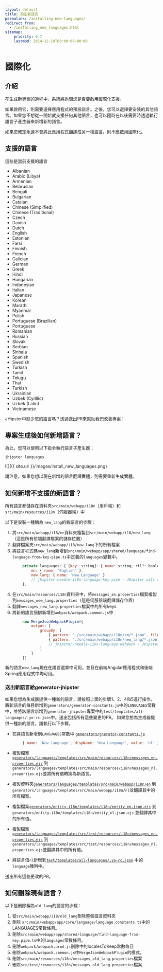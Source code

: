 ```yaml
---
layout: default
title: 設定新語言
permalink: /installing-new-languages/
redirect_from:
  - /installing_new_languages.html
sitemap:
    priority: 0.7
    lastmod: 2014-12-10T00:00:00-00:00
---
```


# <i class="fa fa-flag"></i> 國際化

## 介紹

在生成新專案的過程中，系統將詢問您是否要啟用國際化支援。

如果啟用它，則需要選擇應用程式的預設語言。之後，您可以選擇要安裝的其他語言。如果您不想從一開始就支援任何其他語言，也可以隨時在以後需要時透過執行語言子產生器來新增新的語言。

如果您確定永遠不會將此應用程式翻譯成另一種語言，則不應啟用國際化。

## 支援的語言

這些是當前支援的語言

*   Albanian
*   Arabic (Libya)
*   Armenian
*   Belarusian
*   Bengali
*   Bulgarian
*   Catalan
*   Chinese (Simplified)
*   Chinese (Traditional)
*   Czech
*   Danish
*   Dutch
*   English
*   Estonian
*   Farsi
*   Finnish
*   French
*   Galician
*   German
*   Greek
*   Hindi
*   Hungarian
*   Indonesian
*   Italian
*   Japanese
*   Korean
*   Marathi
*   Myanmar
*   Polish
*   Portuguese (Brazilian)
*   Portuguese
*   Romanian
*   Russian
*   Slovak
*   Serbian
*   Sinhala
*   Spanish
*   Swedish
*   Turkish
*   Tamil
*   Telugu
*   Thai
*   Turkish
*   Ukrainian
*   Uzbek (Cyrillic)
*   Uzbek (Latin)
*   Vietnamese

JHipster中缺少您的語言嗎？透過送出PR來幫助我們改善專案！

## 專案生成後如何新增語言？

為此，您可以使用以下指令執行語言子產生器：

`jhipster languages`

![]({{ site.url }}/images/install_new_languages.png)

請注意，如果您想以現在新增的語言翻譯實體，則需要重新生成實體。

## 如何新增不支援的新語言？

所有語言都儲存在資料夾`src/main/webapp/i18n`（用戶端）和`src/main/resources/i18n`（伺服器端）中

以下是安裝一種稱為 `new_lang`的新語言的步驟：

1.  將`src/main/webapp/i18/en`資料夾複製到`src/main/webapp/i18/new_lang` （這是所有前端翻譯檔案的儲存位置）
2.  翻譯檔案夾`src/main/webapp/i18/new_lang`下的所有檔案
3.  將語言程式碼`new_lang`新增到`src/main/webapp/app/shared/language/find-language-from-key-pipe.ts`中定義的`languages`變數中。
```js
        private languages: { [key: string]: { name: string; rtl?: boolean } } = {
            en: { name: 'English' },
            new_lang: { name: 'New Language' }
            // jhipster-needle-i18n-language-key-pipe - JHipster will add/remove languages in this object
        };
```
4.  在`src/main/resources/i18n`資料夾中，將`messages_en.properties`檔案複製到`messages_new_lang.properties`（這是伺服器端翻譯儲存位置）
5.  翻譯`messages_new_lang.properties`檔案中的所有keys
6.  將新的語言捆綁新增到`webpack/webpack.common.js`中
```js
        new MergeJsonWebpackPlugin({
            output: {
                groupBy: [
                    { pattern: "./src/main/webapp/i18n/en/*.json", fileName: "./i18n/en.json" },
                    { pattern: "./src/main/webapp/i18n/new_lang/*.json", fileName: "./i18n/new_lang.json" }
                    // jhipster-needle-i18n-language-webpack - JHipster will add/remove languages in this array
                ]
            }
        })
```

新的語言`new_lang`現在在語言選單中可用，並且在前端Angular應用程式和後端Spring應用程式中均可用。

### 送出新語言給generator-jhipster

如果您想為生成器提供一種新的語言，請按照上面的步驟1、2、4和5進行操作。將新語言的條目新增到`generators/generator-constants.js`中的`LANGUAGES`常數中，並將該語言新增到`generator-jhipster`專案中的`test/templates/all-languages/.yo-rc.json`中。送出包括所有這些變更的PR。
如果您想為生成器提供一種新的語言，請執行以下步驟。

- 在將語言新增到`LANGUAGES`常數中 [`generators/gnerator-constants.js`](https://github.com/jhipster/generator-jhipster/blob/main/generators/generator-constants.js)
```js
        { name: 'New Language', dispName: 'New Language', value: 'nl' }
```

- 複製檔案[`generators/languages/templates/src/main/resources/i18n/messages_en.properties.ejs`](https://github.com/jhipster/generator-jhipster/blob/main/generators/languages/templates/src/main/resources/i18n/messages_en.properties.ejs) 到`generators/languages/templates/src/main/resources/i18n/messages_nl.properties.ejs`並將所有值轉換為新語言。

- 複製資料夾[`generators/languages/templates/src/main/webapp/i18n/en`](https://github.com/jhipster/generator-jhipster/tree/main/generators/languages/templates/src/main/webapp/i18n/en) 到 `generators/languages/templates/src/main/webapp/i18n/nl`並翻譯其中的所有檔案。

- 複製檔案[`generators/entity-i18n/templates/i18n/entity_en.json.ejs`](https://github.com/jhipster/generator-jhipster/blob/main/generators/entity-i18n/templates/i18n/entity_en.json.ejs) 到 `generators/entity-i18n/templates/i18n/entity_nl.json.ejs` 並翻譯其中的所有值。

- 複製檔案[`generators/languages/templates/src/test/resources/i18n/messages_en.properties.ejs`](https://github.com/jhipster/generator-jhipster/blob/main/generators/server/templates/src/test/resources/i18n/messages_en.properties.ejs) 到 `generators/languages/templates/src/test/resources/i18n/messages_nl.properties.ejs`並翻譯其中的所有值。

- 將語言值`nl`新增到[`test/templates/all-languages/.yo-rc.json`](https://github.com/jhipster/generator-jhipster/blob/main/test/templates/all-languages/.yo-rc.json) 中的`language`陣列中。

送出所有這些更改的PR。

## 如何刪除現有語言？

以下是刪除稱為`old_lang`的語言的步驟：

1.  從`src/main/webapp/i18/old_lang`刪除整個語言資料夾
2.  刪除 `src/main/webapp/app/core/language/language.constants.ts`中的LANGUAGES常數條目。
3.  刪除`src/main/webapp/app/shared/language/find-language-from-key.pipe.ts`中的`languages`常數條目。
4.  刪除`webpack/webpack.prod.js`刪除中的localesToKeep常數條目
5.  刪除`webpack/webpack.common.js`中`MergeJsonWebpackPlugin`的模式。
6.  刪除`src/main/resources/i18n/messages_old_lang.properties`檔案
7.  刪除`src/test/resources/i18n/messages_old_lang.properties`檔案

